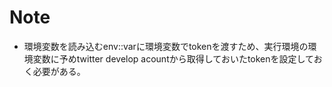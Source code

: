 # Note
- 環境変数を読み込むenv::varに環境変数でtokenを渡すため、実行環境の環境変数に予めtwitter develop acountから取得しておいたtokenを設定しておく必要がある。